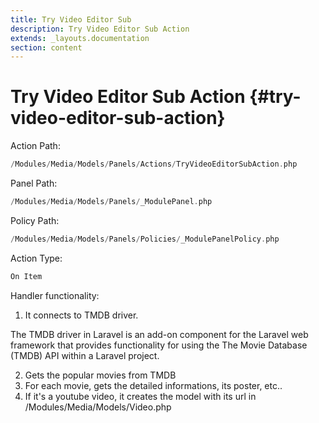 ```yaml
---
title: Try Video Editor Sub
description: Try Video Editor Sub Action
extends: _layouts.documentation
section: content
---
```


# Try Video Editor Sub Action {#try-video-editor-sub-action}


Action Path:

```php
/Modules/Media/Models/Panels/Actions/TryVideoEditorSubAction.php
```

Panel Path:

```php
/Modules/Media/Models/Panels/_ModulePanel.php
```

Policy Path:

```php
/Modules/Media/Models/Panels/Policies/_ModulePanelPolicy.php
```

Action Type:

```php
On Item
```

Handler functionality:

1. It connects to TMDB driver.

The TMDB driver in Laravel is an add-on component for the Laravel web framework that provides functionality for using the The Movie Database (TMDB) API within a Laravel project.

2. Gets the popular movies from TMDB
3. For each movie, gets the detailed informations, its poster, etc..
4. If it's a youtube video, it creates the model with its url in /Modules/Media/Models/Video.php